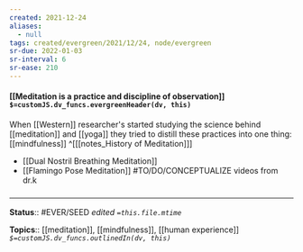 ```yaml
---
created: 2021-12-24 
aliases:
  - null
tags: created/evergreen/2021/12/24, node/evergreen
sr-due: 2022-01-03
sr-interval: 6
sr-ease: 210
---
```


#### [[Meditation is a practice and discipline of observation]] `$=customJS.dv_funcs.evergreenHeader(dv, this)`

When [[Western]] researcher's started studying the science behind [[meditation]] and [[yoga]] they tried to distill these practices into one thing: 
[[mindfulness]]
^[[[notes_History of Meditation]]]


- [[Dual Nostril Breathing Meditation]]
- [[Flamingo Pose Meditation]]
 #TO/DO/CONCEPTUALIZE videos from dr.k

### <hr class="footnote"/>

**Status**:: #EVER/SEED
*edited `=this.file.mtime`*

**Topics**:: [[meditation]], [[mindfulness]], [[human experience]]
*`$=customJS.dv_funcs.outlinedIn(dv, this)`*


